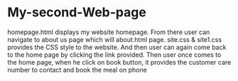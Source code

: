 # My-second-Web-page
homepage.html displays my website homepage. From there user can navigate to about us page which will about.html page. site.css & site1.css provides the CSS style to the website. And then user can again come back to the home page by clicking the link provided. Then user once comes to the home page, when he click on book button, it provides the customer care number to contact and book the meal on phone
